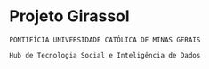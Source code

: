 # Projeto Girassol
`PONTIFÍCIA UNIVERSIDADE CATÓLICA DE MINAS GERAIS`

`Hub de Tecnologia Social e Inteligência de Dados`
